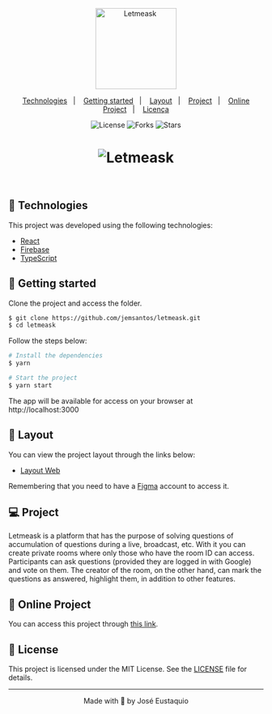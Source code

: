 <p align="center">
  <img alt="Letmeask" src="https://github.com/guilhermecapitao/letmeask/raw/master/.github/logo.svg" width="160px">
</p>

<!-- p align="center">
  [![Languages](https://img.shields.io/github/languages/count/jemsantos/letmeask?color=%23835AFD&style=flat-square)](#)
  [![Stars](https://img.shields.io/github/stars/jemsantos/letmeask?color=835AFD&style=flat-square)](https://github.com/jemsantos/letmeask/stargazers)
</p -->

<p align="center">
  <a href="#-technologies">Technologies</a>&nbsp;&nbsp;&nbsp;|&nbsp;&nbsp;&nbsp;
  <a href="#-getting-started">Getting started</a>&nbsp;&nbsp;&nbsp;|&nbsp;&nbsp;&nbsp;
  <a href="#-layout">Layout</a>&nbsp;&nbsp;&nbsp;|&nbsp;&nbsp;&nbsp;
  <a href="#-project">Project</a>&nbsp;&nbsp;&nbsp;|&nbsp;&nbsp;&nbsp;
  <a href="#-online-project">Online Project</a>&nbsp;&nbsp;&nbsp;|&nbsp;&nbsp;&nbsp;
  <a href="#-License">Licença</a>
</p>

<p align="center">
  <img  src="https://img.shields.io/static/v1?label=license&message=MIT&color=5965E0&labelColor=121214" alt="License">

  <img src="https://img.shields.io/github/forks/jemsantos/letmeask?label=forks&message=MIT&color=5965E0&labelColor=121214" alt="Forks">     

  <img src="https://img.shields.io/github/stars/jemsantos/letmeask?label=stars&message=MIT&color=5965E0&labelColor=121214" alt="Stars">
</p>

<h1 align="center">
    <img alt="Letmeask" title="Letmeask" src="https://github.com/guilhermecapitao/letmeask/raw/master/.github/cover.svg" />
</h1>
<!-- p align="center">
  <img alt="letmeask" src="https://github.com/carolferreiradev/letmeask/blob/master/img/bg-project.png" width="100%">
</!-->

<br>

## 🧪 Technologies

This project was developed using the following technologies:

- [React](https://reactjs.org)
- [Firebase](https://firebase.google.com/)
- [TypeScript](https://www.typescriptlang.org/)

## 🚀 Getting started

Clone the project and access the folder.

```bash
$ git clone https://github.com/jemsantos/letmeask.git
$ cd letmeask
```

Follow the steps below:
```bash
# Install the dependencies
$ yarn

# Start the project
$ yarn start
```
The app will be available for access on your browser at http://localhost:3000

## 🔖 Layout

You can view the project layout through the links below:

- [Layout Web](https://www.figma.com/file/u0BQK8rCf2KgzcukdRRCWh/Letmeask/duplicate) 

Remembering that you need to have a [Figma](http://figma.com/) account to access it.

## 💻 Project

Letmeask is a platform that has the purpose of solving questions of accumulation of questions during a live, broadcast, etc. With it you can create private rooms where only those who have the room ID can access. Participants can ask questions (provided they are logged in with Google) and vote on them. The creator of the room, on the other hand, can mark the questions as answered, highlight them, in addition to other features.

## 🔎 Online Project

You can access this project through [this link](https://letmeask-ecdf3.web.app/). 

## 📝 License

This project is licensed under the MIT License. See the [LICENSE](LICENSE.md) file for details.


---

<p align="center">Made with 💜 by José Eustaquio</p>
